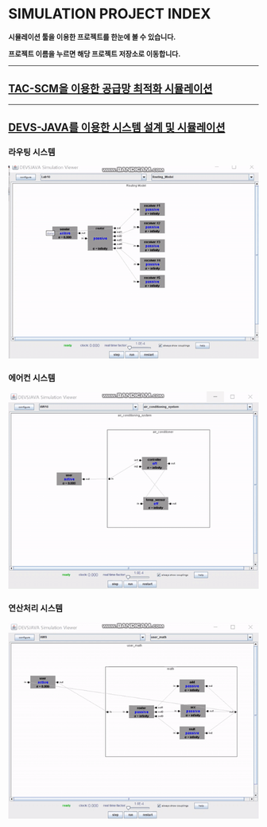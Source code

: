 # SIMULATION PROJECT INDEX

**시뮬레이션 툴을 이용한 프로젝트를 한눈에 볼 수 있습니다.**

**프로젝트 이름을 누르면 해당 프로젝트 저장소로 이동합니다.**

-----
## [TAC-SCM을 이용한 공급망 최적화 시뮬레이션](https://github.com/DustinYook/Course_E-Commerce)



-----

## [DEVS-JAVA를 이용한 시스템 설계 및 시뮬레이션](https://github.com/DustinYook/COURSE_SOFTWARE-ENGINEERING)

### 라우팅 시스템
![](https://github.com/DustinYook/INDEX_SIMULATION/blob/master/image/RoutingModel.gif)

### 에어컨 시스템
![](https://github.com/DustinYook/INDEX_SIMULATION/blob/master/image/AirConditioningSystem.gif)

### 연산처리 시스템
![](https://github.com/DustinYook/INDEX_SIMULATION/blob/master/image/UserMath.gif)
